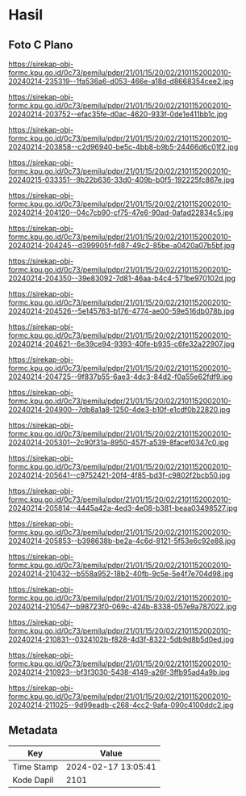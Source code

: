 # Hasil

## Foto C Plano

https://sirekap-obj-formc.kpu.go.id/0c73/pemilu/pdpr/21/01/15/20/02/2101152002010-20240214-235319--1fa536a6-d053-466e-a18d-d8668354cee2.jpg

https://sirekap-obj-formc.kpu.go.id/0c73/pemilu/pdpr/21/01/15/20/02/2101152002010-20240214-203752--efac35fe-d0ac-4620-933f-0de1e411bb1c.jpg

https://sirekap-obj-formc.kpu.go.id/0c73/pemilu/pdpr/21/01/15/20/02/2101152002010-20240214-203858--c2d96940-be5c-4bb8-b9b5-24466d6c01f2.jpg

https://sirekap-obj-formc.kpu.go.id/0c73/pemilu/pdpr/21/01/15/20/02/2101152002010-20240215-033351--9b22b636-33d0-409b-b0f5-192225fc867e.jpg

https://sirekap-obj-formc.kpu.go.id/0c73/pemilu/pdpr/21/01/15/20/02/2101152002010-20240214-204120--04c7cb90-cf75-47e6-90ad-0afad22834c5.jpg

https://sirekap-obj-formc.kpu.go.id/0c73/pemilu/pdpr/21/01/15/20/02/2101152002010-20240214-204245--d399905f-fd87-49c2-85be-a0420a07b5bf.jpg

https://sirekap-obj-formc.kpu.go.id/0c73/pemilu/pdpr/21/01/15/20/02/2101152002010-20240214-204350--39e83092-7d81-46aa-b4c4-571be970102d.jpg

https://sirekap-obj-formc.kpu.go.id/0c73/pemilu/pdpr/21/01/15/20/02/2101152002010-20240214-204526--5e145763-b176-4774-ae00-59e516db078b.jpg

https://sirekap-obj-formc.kpu.go.id/0c73/pemilu/pdpr/21/01/15/20/02/2101152002010-20240214-204621--6e39ce94-9393-40fe-b935-c6fe32a22907.jpg

https://sirekap-obj-formc.kpu.go.id/0c73/pemilu/pdpr/21/01/15/20/02/2101152002010-20240214-204725--9f837b55-6ae3-4dc3-84d2-f0a55e62fdf9.jpg

https://sirekap-obj-formc.kpu.go.id/0c73/pemilu/pdpr/21/01/15/20/02/2101152002010-20240214-204900--7db8a1a8-1250-4de3-b10f-e1cdf0b22820.jpg

https://sirekap-obj-formc.kpu.go.id/0c73/pemilu/pdpr/21/01/15/20/02/2101152002010-20240214-205301--2c90f31a-8950-457f-a539-8facef0347c0.jpg

https://sirekap-obj-formc.kpu.go.id/0c73/pemilu/pdpr/21/01/15/20/02/2101152002010-20240214-205641--c9752421-20f4-4f85-bd3f-c9802f2bcb50.jpg

https://sirekap-obj-formc.kpu.go.id/0c73/pemilu/pdpr/21/01/15/20/02/2101152002010-20240214-205814--4445a42a-4ed3-4e08-b381-beaa03498527.jpg

https://sirekap-obj-formc.kpu.go.id/0c73/pemilu/pdpr/21/01/15/20/02/2101152002010-20240214-205853--b398638b-be2a-4c6d-8121-5f53e6c92e88.jpg

https://sirekap-obj-formc.kpu.go.id/0c73/pemilu/pdpr/21/01/15/20/02/2101152002010-20240214-210432--b558a952-18b2-40fb-9c5e-5e4f7e704d98.jpg

https://sirekap-obj-formc.kpu.go.id/0c73/pemilu/pdpr/21/01/15/20/02/2101152002010-20240214-210547--b98723f0-069c-424b-8338-057e9a787022.jpg

https://sirekap-obj-formc.kpu.go.id/0c73/pemilu/pdpr/21/01/15/20/02/2101152002010-20240214-210831--0324102b-f828-4d3f-8322-5db9d8b5d0ed.jpg

https://sirekap-obj-formc.kpu.go.id/0c73/pemilu/pdpr/21/01/15/20/02/2101152002010-20240214-210923--bf3f3030-5438-4149-a26f-3ffb95ad4a9b.jpg

https://sirekap-obj-formc.kpu.go.id/0c73/pemilu/pdpr/21/01/15/20/02/2101152002010-20240214-211025--9d99eadb-c268-4cc2-9afa-090c4100ddc2.jpg


## Metadata

| Key        | Value               |
| ---------- | ------------------- |
| Time Stamp | 2024-02-17 13:05:41 |
| Kode Dapil | 2101                |



